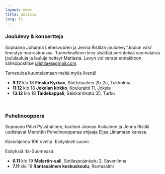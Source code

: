 ```yaml
---
layout: news
title: uutisia
lang: fi
---
```


<!--
<img src="/images/jenna3.jpg" width="300px" alt="Jenna Ristilä" style="float: right; margin-left: 50px; margin-top: 25px;  ">
<h1>{{ page.title }}</h1>
-->


### Joululevy & konsertteja

Sopraano Johanna Lehesvuoren ja Jenna Ristilän joululevy 'Joulun valo' ilmestyy marraskuussa. Tunnelmallinen levy sisältää perinteisiä suomalaisia joululauluja ja lauluja neitsyt Mariasta. Levyn voi varata ennakkoon sähköpostitse <j.ristilae@gmail.com>.

Tervetuloa kuuntelemaan meitä myös livenä!

- __9.12__ klo 18 __Finska Kyrkan__, Slottsbacken 2b-2c, Tukholma
- __11.12__ klo 18 __Jokelan kirkko__, Kouluraitti 11, Jokela
- __13.12__ klo 18 __Taidekappeli__, Seiskarinkatu 35, Turku 
<!--<http://www.taidekappeli.fi>-->


<br/>

### Puhelinooppera

Sopraano Päivi Pylvänäinen, baritoni Joonas Asikainen ja Jenna Ristilä uudistavat Menottin Puhelinoopperaa ohjaaja Eljas Liinamaan kanssa. 

Käsiohjelma 10€ ovelta. Esityskieli suomi. 

Esityksiä Itä-Suomessa: 

- __6.11__ klo 19 __Melartin-sali__, Sotilaspojankatu 2, Savonlinna
- __7.11__ klo 19 __Rantasalmen keskuskoulu__, Rantasalmi

